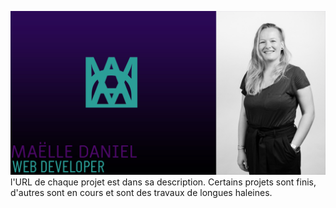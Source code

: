 ![Cover](https://github.com/MaelleDL/MaelleDL/blob/master/img/BANNIERE.jpg) 
 l'URL de chaque projet est dans sa description. Certains projets sont finis, d'autres sont en cours et sont des travaux de longues haleines.
